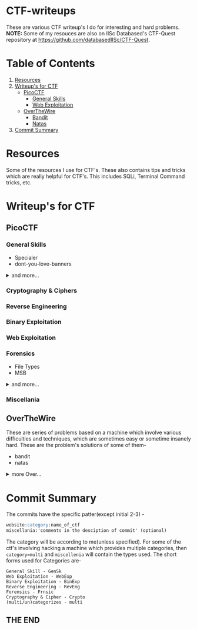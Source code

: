 # CTF-writeups
These are various CTF writeup's I do for interesting and hard problems.
**NOTE:** Some of my resouces are also on IISc Databased's CTF-Quest repository at https://github.com/databasedIISc/CTF-Quest.

# Table of Contents
1. [Resources](#resources)
2. [Writeup's for CTF](#writeups-for-ctf)
     - [PicoCTF](#picoctf)
         - [General Skills](#general-skills)
         - [Web Exploitation](#web-exploitation)
     - [OverTheWire](#overthewire)
         - [Bandit](#bandit)
         - [Natas](#natas)
3. [Commit Summary](#commit-summary)

# Resources
Some of the resources I use for CTF's. These also contains tips and tricks which are really helpful for CTF's. This includes SQLi, Terminal Command tricks, etc.

# Writeup's for CTF
## PicoCTF
### General Skills
- Specialer
- dont-you-love-banners
<details>
<summary>and more...</summary>

- Special
- flag-shop
</details>

### Cryptography & Ciphers
### Reverse Engineering
### Binary Exploitation
### Web Exploitation
### Forensics 
- File Types
- MSB

<details>
<summary>and more...</summary>

- Lookey here
- Redaction gone wrong
- hideme
- Sleuthkit Intro
- Disk, disk, sleuth!
- Disk, disk, sleuth! II
- Secrets of the Polygot
- PcapPoisoning
- So Meta
- What Lies Within
</details>

### Miscellania

## OverTheWire
These are series of problems based on a machine which involve various difficulties and techniques, which are sometimes easy or sometime insanely hard. These are the problem's solutions of some of them-
- bandit
- natas

<details>
<summary>more Over...</summary>

- behemoth
</details>

# Commit Summary
The commits have the specific patter(except initial 2-3) -
```markdown
website:category:name_of_ctf
miscellania:'comments in the desciption of commit' (optional)
```
The category will be according to me(unless specified). For some of the ctf's involving hacking a machine which provides multiple categories, then `category=multi` and `miscellenia` will contain the types used. The short forms used for Categories are-
```
General Skill - GenSk
Web Exploitation - WebExp
Binary Exploitation - BinExp
Reverse Engineering - RevEng
Forensics - Frnsic
Cryptography & Cipher - Crypto
(multi/un)categorizes - multi
```

## THE END